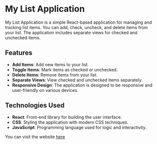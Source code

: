 # My List Application

My List Application is a simple React-based application for managing and tracking list items. You can add, check, uncheck, and delete items from your list. The application includes separate views for checked and unchecked items.

## Features

- **Add Items**: Add new items to your list.
- **Toggle Items**: Mark items as checked or unchecked.
- **Delete Items**: Remove items from your list.
- **Separate Views**: View checked and unchecked items separately.
- **Responsive Design**: The application is designed to be responsive and user-friendly on various devices.

## Technologies Used

- **React**: Front-end library for building the user interface.
- **CSS**: Styling the application with modern CSS techniques.
- **JavaScript**: Programming language used for logic and interactivity.

You can visit the website <a href="https://mylist-checklist.netlify.app/" >here</a>
